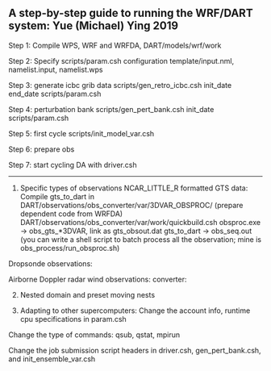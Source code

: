 A step-by-step guide to running the WRF/DART system:
Yue (Michael) Ying 2019
----------------------------------------------------------

Step 1: Compile WPS, WRF and WRFDA, DART/models/wrf/work

Step 2: Specify scripts/param.csh configuration
  template/input.nml, namelist.input, namelist.wps

Step 3: generate icbc
  grib data
  scripts/gen_retro_icbc.csh init_date end_date scripts/param.csh

Step 4: perturbation bank
  scripts/gen_pert_bank.csh init_date scripts/param.csh

Step 5: first cycle
  scripts/init_model_var.csh

Step 6: prepare obs

Step 7: start cycling DA with driver.csh


----------------------------------------------------------
1. Specific types of observations
  NCAR_LITTLE_R formatted GTS data:
    Compile gts_to_dart in  DART/observations/obs_converter/var/3DVAR_OBSPROC/ (prepare dependent code from WRFDA)
                            DART/observations/obs_converter/var/work/quickbuild.csh
    obsproc.exe -> obs_gts_*3DVAR, link as gts_obsout.dat
    gts_to_dart -> obs_seq.out
    (you can write a shell script to batch process all the observation; mine is obs_process/run_obsproc.sh)

  Dropsonde observations:


  Airborne Doppler radar wind observations:
    converter:


2. Nested domain and preset moving nests
  


3. Adapting to other supercomputers:
  Change the account info, runtime cpu specifications in param.csh

  Change the type of commands: qsub, qstat, mpirun

  Change the job submission script headers in driver.csh, gen_pert_bank.csh, and init_ensemble_var.csh
